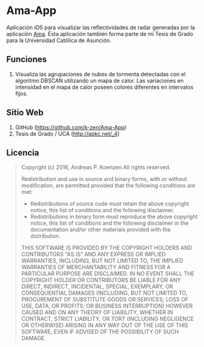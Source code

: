 # Ama-App
Aplicación iOS para visualizar las reflectividades de radar generadas por la aplicación [Ama](https://github.com/k-zen/Ama). Ésta aplicación también forma parte de mi Tesis de Grado para la Universidad Católica de Asunción.

## Funciones
1. Visualiza las agrupaciones de nubes de tormenta detectadas con el algoritmo DBSCAN utilizando un mapa de calor. Las variaciones en intensidad en el mapa de calor poseen colores diferentes en intervalos fijos.

## Sitio Web
1. GitHub (<https://github.com/k-zen/Ama-App>)
1. Tesis de Grado / UCA (<http://apkc.net/_4>)

## Licencia
> Copyright (c) 2016, Andreas P. Koenzen <akc at apkc.net>
> All rights reserved.
>
> Redistribution and use in source and binary forms, with or without
> modification, are permitted provided that the following conditions are met:
>
> * Redistributions of source code must retain the above copyright notice, this
>   list of conditions and the following disclaimer.
> * Redistributions in binary form must reproduce the above copyright notice,
>   this list of conditions and the following disclaimer in the documentation
>   and/or other materials provided with the distribution.
>
> THIS SOFTWARE IS PROVIDED BY THE COPYRIGHT HOLDERS AND CONTRIBUTORS "AS IS"
> AND ANY EXPRESS OR IMPLIED WARRANTIES, INCLUDING, BUT NOT LIMITED TO, THE
> IMPLIED WARRANTIES OF MERCHANTABILITY AND FITNESS FOR A PARTICULAR PURPOSE
> ARE DISCLAIMED. IN NO EVENT SHALL THE COPYRIGHT HOLDER OR CONTRIBUTORS BE
> LIABLE FOR ANY DIRECT, INDIRECT, INCIDENTAL, SPECIAL, EXEMPLARY, OR
> CONSEQUENTIAL DAMAGES (INCLUDING, BUT NOT LIMITED TO, PROCUREMENT OF
> SUBSTITUTE GOODS OR SERVICES; LOSS OF USE, DATA, OR PROFITS; OR BUSINESS
> INTERRUPTION) HOWEVER CAUSED AND ON ANY THEORY OF LIABILITY, WHETHER IN
> CONTRACT, STRICT LIABILITY, OR TORT (INCLUDING NEGLIGENCE OR OTHERWISE)
> ARISING IN ANY WAY OUT OF THE USE OF THIS SOFTWARE, EVEN IF ADVISED OF THE
> POSSIBILITY OF SUCH DAMAGE.
